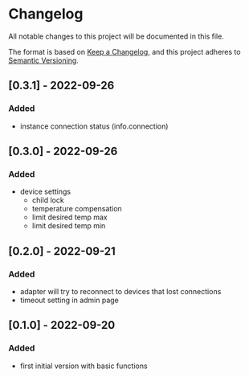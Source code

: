 # Changelog
All notable changes to this project will be documented in this file.

The format is based on [Keep a Changelog](https://keepachangelog.com/en/1.0.0/),
and this project adheres to [Semantic Versioning](https://semver.org/spec/v2.0.0.html).

## [0.3.1] - 2022-09-26
### Added
- instance connection status (info.connection)

## [0.3.0] - 2022-09-26
### Added
- device settings
    - child lock
    - temperature compensation
    - limit desired temp max
    - limit desired temp min

## [0.2.0] - 2022-09-21
### Added
- adapter will try to reconnect to devices that lost connections
- timeout setting in admin page

## [0.1.0] - 2022-09-20
### Added
- first initial version with basic functions
